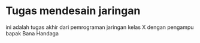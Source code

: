 # Tugas mendesain jaringan 
ini adalah tugas akhir dari pemrograman jaringan kelas X dengan pengampu bapak Bana Handaga
